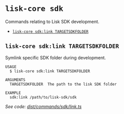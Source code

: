 `lisk-core sdk`
===============

Commands relating to Lisk SDK development.

* [`lisk-core sdk:link TARGETSDKFOLDER`](#lisk-core-sdklink-targetsdkfolder)

## `lisk-core sdk:link TARGETSDKFOLDER`

Symlink specific SDK folder during development.

```
USAGE
  $ lisk-core sdk:link TARGETSDKFOLDER

ARGUMENTS
  TARGETSDKFOLDER  The path to the lisk SDK folder

EXAMPLE
  sdk:link /path/to/lisk-sdk/sdk
```

_See code: [dist/commands/sdk/link.ts](https://github.com/LiskHQ/lisk-core/blob/v4.0.2/dist/commands/sdk/link.ts)_
